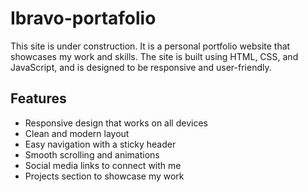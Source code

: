 # Ibravo-portafolio

This site is under construction. It is a personal portfolio website that showcases my work and skills. The site is built using HTML, CSS, and JavaScript, and is designed to be responsive and user-friendly.
## Features 
- Responsive design that works on all devices
- Clean and modern layout
- Easy navigation with a sticky header
- Smooth scrolling and animations
- Social media links to connect with me
- Projects section to showcase my work  

